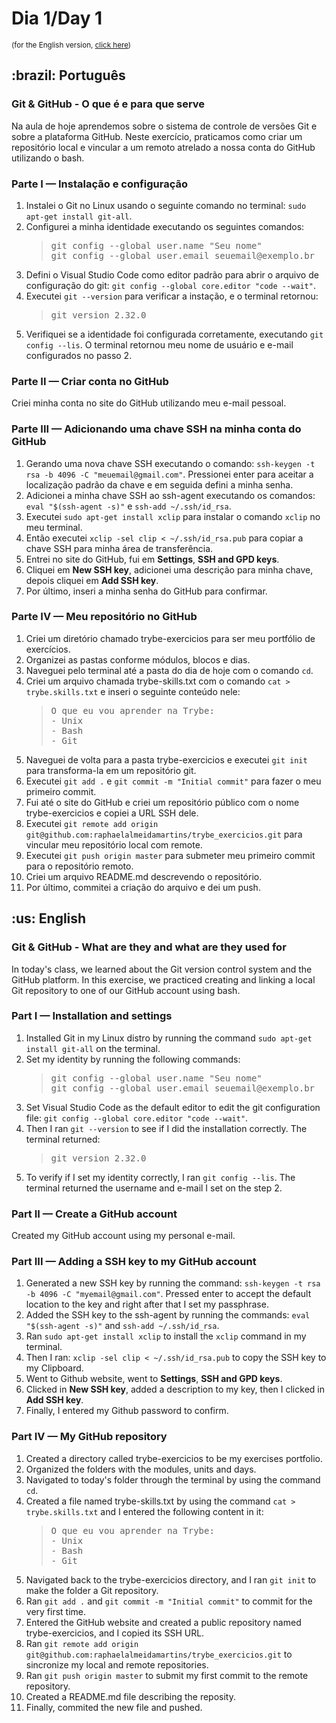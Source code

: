 # Dia 1/Day 1
<small>(for the English version, <a href="#en">click here</a>)</small>
<h2>:brazil: Português</h2>
<h3>Git & GitHub - O que é e para que serve</h3>
<p>Na aula de hoje aprendemos sobre o sistema de controle de versões Git e sobre a plataforma GitHub. Neste exercício, praticamos como criar um repositório local e vincular a um remoto atrelado a nossa conta do GitHub utilizando o bash.</p>
<h3>Parte I — Instalação e configuração</h3>
  <ol>   
    <li>Instalei o Git no Linux usando o seguinte comando no terminal: <code>sudo apt-get install git-all</code>.
    <li>Configurei a minha identidade executando os seguintes comandos:
      <blockquote>
        <pre>
git config --global user.name "Seu nome"
git config --global user.email seuemail@exemplo.br</pre>
      </blockquote>
    <li>Defini o Visual Studio Code como editor padrão para abrir o arquivo de configuração do git: <code>git config --global core.editor "code --wait"</code>.
    <li>Executei <code>git --version</code> para verificar a instação, e o terminal retornou:
      <blockquote>
<pre>git version 2.32.0</pre>
      </blockquote>
    <li>Verifiquei se a identidade foi configurada corretamente, executando <code>git config --lis</code>. O terminal retornou meu nome de usuário e e-mail configurados no passo 2.
  </ol>
<h3>Parte II — Criar conta no GitHub</h3>
  <p>Criei minha conta no site do GitHub utilizando meu e-mail pessoal.</p>
<h3>Parte III — Adicionando uma chave SSH na minha conta do GitHub</h3>
  <ol>
    <li>Gerando uma nova chave SSH executando o comando: <code>ssh-keygen -t rsa -b 4096 -C "meuemail@gmail.com"</code>. Pressionei enter para aceitar a localização padrão da chave e em seguida defini a minha senha.
    <li>Adicionei a minha chave SSH ao ssh-agent executando os comandos: <code>eval "$(ssh-agent -s)"</code> e <code>ssh-add ~/.ssh/id_rsa</code>.
    <li>Executei <code>sudo apt-get install xclip</code> para instalar o comando <code>xclip</code> no meu terminal.
    <li>Então executei <code>xclip -sel clip < ~/.ssh/id_rsa.pub</code> para copiar a chave SSH para minha área de transferência.
    <li>Entrei no site do GitHub, fui em <strong>Settings</strong>, <strong>SSH and GPD keys</strong>.
    <li>Cliquei em <strong>New SSH key</strong>, adicionei uma descrição para minha chave, depois cliquei em <strong>Add SSH key</strong>.
    <li>Por último, inseri a minha senha do GitHub para confirmar.
  </ol>
<h3>Parte IV — Meu repositório no GitHub</h3>
  <ol>
    <li>Criei um diretório chamado trybe-exercicios para ser meu portfólio de exercícios.
    <li>Organizei as pastas conforme módulos, blocos e dias.
    <li>Naveguei pelo terminal até a pasta do dia de hoje com o comando <code>cd</code>.
    <li>Criei um arquivo chamada trybe-skills.txt com o comando <code>cat > trybe.skills.txt</code> e inseri o seguinte conteúdo nele:
      <blockquote>
        <pre>
O que eu vou aprender na Trybe:
- Unix
- Bash
- Git</pre>
      </blockquote>
    <li>Naveguei de volta para a pasta trybe-exercicios e executei <code>git init</code> para transforma-la em um repositório git.
    <li>Executei <code>git add .</code> e <code>git commit -m "Initial commit"</code> para fazer o meu primeiro commit.
    <li>Fui até o site do GitHub e criei um repositório público com o nome trybe-exercicios e copiei a URL SSH dele.
    <li>Executei <code>git remote add origin git@github.com:raphaelalmeidamartins/trybe_exercicios.git</code> para vincular meu repositório local com remote.
    <li>Executei <code>git push origin master</code> para submeter meu primeiro commit para o repositório remoto.
    <li>Criei um arquivo README.md descrevendo o repositório.
    <li>Por último, commitei a criação do arquivo e dei um push.
  </ol>

<h2 id="en">:us: English</h2>
<h3>Git & GitHub - What are they and what are they used for</h3>
<p>In today's class, we learned about the Git version control system and the GitHub platform. In this exercise, we practiced creating and linking a local Git repository to one of our GitHub account using bash.</p>
<h3>Part I — Installation and settings</h3>
  <ol>   
    <li>Installed Git in my Linux distro by running the command <code>sudo apt-get install git-all</code> on the terminal.
    <li>Set my identity  by running the following commands:
      <blockquote>
        <pre>
git config --global user.name "Seu nome"
git config --global user.email seuemail@exemplo.br</pre>
      </blockquote>
    <li>Set Visual Studio Code as the default editor to edit the git configuration file: <code>git config --global core.editor "code --wait"</code>.
    <li>Then I ran <code>git --version</code> to see if I did the installation correctly. The terminal returned:
      <blockquote>
<pre>git version 2.32.0</pre>
      </blockquote>
    <li>To verify if I set my identity correctly,  I ran <code>git config --lis</code>. The terminal returned the username and e-mail I set on the step 2.
  </ol>
<h3>Part II — Create a GitHub account</h3>
  <p>Created my GitHub account using my personal e-mail.</p>
<h3>Part III — Adding a SSH key to my GitHub account</h3>
  <ol>
    <li>Generated a new SSH key by running the command: <code>ssh-keygen -t rsa -b 4096 -C "myemail@gmail.com"</code>. Pressed enter to accept the default location to the key and right after that I set my passphrase.
    <li>Added the SSH key to the ssh-agent by running the commands: <code>eval "$(ssh-agent -s)"</code> and <code>ssh-add ~/.ssh/id_rsa</code>.
    <li>Ran <code>sudo apt-get install xclip</code> to install the <code>xclip</code> command in my terminal.
    <li>Then I ran: <code>xclip -sel clip < ~/.ssh/id_rsa.pub</code> to copy the SSH key to my Clipboard.
    <li>Went to Github website, went to <strong>Settings</strong>, <strong>SSH and GPD keys</strong>.
    <li>Clicked in <strong>New SSH key</strong>, added a description to my key, then I clicked in <strong>Add SSH key</strong>.
    <li>Finally, I entered my Github password to confirm.
  </ol>
<h3>Part IV — My GitHub repository</h3>
  <ol>
    <li>Created a directory called trybe-exercicios to be my exercises portfolio.
    <li>Organized the folders with the modules, units and days.
    <li>Navigated to today's folder through the terminal by using the command <code>cd</code>.
    <li>Created a file named trybe-skills.txt by using the command <code>cat > trybe.skills.txt</code> and I entered the following content in it:
      <blockquote>
        <pre>
O que eu vou aprender na Trybe:
- Unix
- Bash
- Git</pre>
      </blockquote>
    <li>Navigated back to the trybe-exercicios directory, and I ran <code>git init</code> to make the folder a Git repository.
    <li>Ran <code>git add .</code> and <code>git commit -m "Initial commit"</code> to commit for the very first time.
    <li>Entered the GitHub website and created a public repository named trybe-exercicios, and I copied its SSH URL.
    <li>Ran <code>git remote add origin git@github.com:raphaelalmeidamartins/trybe_exercicios.git</code> to sincronize my local and remote repositories.
    <li>Ran <code>git push origin master</code> to submit my first commit to the remote repository.
    <li>Created a README.md file describing the reposity.
    <li>Finally, commited the new file and pushed.
  </ol>
